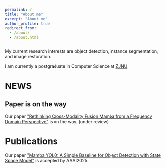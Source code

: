 ```yaml
---
permalink: /
title: "About me"
excerpt: "About me"
author_profile: true
redirect_from: 
  - /about/
  - /about.html
---
```


My current research interests are object detection, instance segmentation, and image restoration.

I am currently a postgraduate in Computer Science at [ZJNU](https://www.zjnu.edu.cn/main.htm) 


# NEWS
## Paper is on the way
Our paper ["Rethinking Cross-Modality Fusion Mamba from a Frequency Domain Perspective"]() is on the way. (under review)

# Publications
Our paper ["Mamba YOLO: A Simple Baseline for Object Detection with State Space Model"]() is accepted by AAAI2025.

